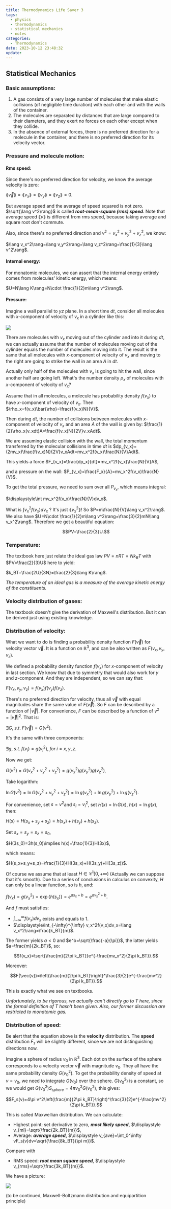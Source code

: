 ```yaml
---
title: Thermodynamics Life Saver 3
tags:
  - physics
  - thermodynamics
  - statistical mechanics
  - notes
categories:
  - Thermodynamics
date: 2023-10-12 23:48:32
update:
---
```



## Statistical Mechanics

### Basic assumptions:

1. A gas consists of a very large number of molecules that make elastic collisions (of negligible time duration) with each other and with the walls of the container.
2. The molecules are separated by distances that are large compared to their diameters, and they exert no forces on each other except when they collide.
3. In the absence of external forces, there is no preferred direction for a molecule in the container, and there is no preferred direction for its velocity vector.

<!-- more -->

### Pressure and molecule motion:

#### Rms speed:

Since there's no preferred direction for velocity, we know the average velocity is zero:

$\lang \vec{v}\rang=\lang v_x\rang=\lang v_y\rang=\lang v_z\rang=0$.

But average speed and the average of speed squared is not zero. $\sqrt{\lang v^2\rang}$ is called ***root-mean-square (rms) speed***. Note that average speed $\lang v\rang$ is different from rms speed, because taking average and square root don't commute.

Also, since there's no preferred direction and $v^2=v_x^2+v_y^2+v_z^2$, we know:

$\lang v_x^2\rang=\lang v_y^2\rang=\lang v_z^2\rang=\frac{1}{3}\lang v^2\rang$.

#### Internal energy:

For monatomic molecules, we can assert that the internal energy entirely comes from molecules' kinetic energy, which means:

$U=N\lang K\rang=N\cdot \frac{1}{2}m\lang v^2\rang$.

#### Pressure:

Imagine a wall parallel to $yz$ plane. In a short time $dt$, consider all molecules with $x$-component of velocity of  $v_x$ in a cylinder like this:

![](/blog/images/phytherm3img1.jpg)

There are molecules with $v_x$ moving out of the cylinder and into it during $dt$, we can actually assume that the number of molecules moving out of the cylinder equals the number of molecules moving into it. The result is the same that all molecules with $x$-component of velocity of  $v_x$ and moving to the right are going to strike the wall in an area $A$ in $dt$.

Actually only half of the molecules with $v_x$ is going to hit the wall, since another half are going left. What's the number density $\rho_x$ of molecules with $x$-component of velocity of  $v_x$? 

Assume that in all molecules, a molecule has probability density $f(v_x)$ to have $x$-component of velocity of  $v_x$. Then $\rho_x=f(v_x)\bar{\rho}=\frac{f(v_x)N}{V}$.

Then during $dt$, the number of collisions between molecules with $x$-component of velocity of  $v_x$ and an area $A$ of the wall is given by: $\frac{1}{2}\rho_x(v_xdt)A=\frac{f(v_x)N}{2V}v_xAdt$.

We are assuming elastic collision with the wall, the total momentum transferred by the molecular collisions in time $dt$ is $dp_{v_x}=(2mv_x)\frac{f(v_x)N}{2V}v_xAdt=mv_x^2f(v_x)\frac{N}{V}Adt$.

This yields a force $F_{v_x}=\frac{dp_x}{dt}=mv_x^2f(v_x)\frac{N}{V}A$, 

and a pressure on the wall: $P_{v_x}=\frac{F_x}{A}=mv_x^2f(v_x)\frac{N}{V}$.

To get the total pressure, we need to sum over all $P_{v_x}$, which means integral:

 $\displaystyle\int mv_x^2f(v_x)\frac{N}{V}dv_x$.

What is $\displaystyle\int v_x^2f(v_x)dv_x$ ? It's just $\lang v_x^2\rang$! So $P=m\frac{N}{V}\lang v_x^2\rang$. We also have $U=N\cdot \frac{1}{2}m\lang v^2\rang=\frac{3}{2}mN\lang v_x^2\rang$. Therefore we get a beautiful equation:

$$PV=\frac{2}{3}U.$$

### Temperature:

The textbook here just relate the ideal gas law $PV=nRT=Nk_BT$ with $PV=\frac{2}{3}U$ here to yield:

$k_BT=\frac{2U}{3N}=\frac{2}{3}\lang K\rang$.

*The temperature of an ideal gas is a measure of the average kinetic energy of the constituents.*

### Velocity distribution of gases:

The textbook doesn't give the derivation of Maxwell's distribution. But it can be derived just using existing knowledge.

### Distribution of velocity:

What we want to do is finding a probability density function $F(\vec{v})$ for velocity vector $\vec{v}$. It is a function on $\mathbb{R}^3$, and can be also written as $F(v_x,v_y,v_z)$.

We defined a probability density function $f(v_x)$ for $x$-component of velocity in last section. We know that due to symmetry that would also work for $y$ and $z$-component. And they are independent, so we can say that:

$F(v_x,v_y,v_z)=f(v_x)f(v_y)f(v_z)$.

There's no preferred direction for velocity, thus all $\vec{v}$ with equal magnitudes share the same value of $F(\vec{v})$. So $F$ can be described by a function of $|\vec{v}|$. For convenience, $F$ can be described by a function of $v^2=|\vec{v}|^2$. That is:

$\exists G,\;s.t.\;F(\vec{v})=G(v^2)$. 

It's the same with three components:

$\exists g,\;s.t.\; f(v_i)=g(v_i^2),\;for\;i=x,y,z$.

Now we get:

$G(v^2)=G(v_x^2+v_y^2+v_z^2)=g(v_x^2)g(v_y^2)g(v_z^2)$.

Take logarithm:

$\ln G(v^2)=\ln G(v_x^2+v_y^2+v_z^2)=\ln g(v_x^2)+\ln g(v_y^2)+\ln g(v_z^2)$.

For convenience, set $s=v^2$and $s_i=v_i^2$, set $H(x)=\ln G(x)$, $h(x)=\ln g(x)$, then:

$H(s)=H(s_x+s_y+s_z)=h(s_x)+h(s_y)+h(s_z)$.

Set $s_x=s_y=s_z=s_0$,

$H(3s_0)=3h(s_0)\implies h(x)=\frac{1}{3}H(3x)$,

which means:

$H(s_x+s_y+s_z)=\frac{1}{3}(H(3s_x)+H(3s_y)+H(3s_z))$.

Of course we assume that at least $H\in \mathscr{C}^1[0,+\infty)$ (Actually we can suppose that it's smooth). Due to a series of conclusions in calculus on convexity, $H$ can only be a linear function, so is $h$, and:

$f(v_x)=g(v_x^2)=\exp\{h(s_x)\}=e^{as_x+b}=e^{av_x^2+b}$.

And $f$ must satisfies:

- $\displaystyle\int_{-\infty}^{\infty} f(v_x)dv_x$ exists and equals to $1$.
- $\displaystyle\int_{-\infty}^{\infty} v_x^2f(v_x)dv_x=\lang v_x^2\rang=\frac{k_BT}{m}$.

The former yields $a<0$ and $e^b=\sqrt{\frac{-a}{\pi}}$, the latter yields $a=\frac{m}{2k_BT}$, so:

$$f(v_x)=\sqrt{\frac{m}{2\pi k_BT}}e^{-\frac{mv_x^2}{2\pi k_BT}}.$$

Moreover:

$$F(\vec{v})=\left(\frac{m}{2\pi k_BT}\right)^\frac{3}{2}e^{-\frac{mv^2}{2\pi k_BT}}.$$

This is exactly what we see on textbooks.

*Unfortunately, to be rigorous, we actually can't directly go to $T$ here, since the formal definition of $T$ hasn't been given. Also, our former discussion are restricted to monatomic gas.*

### Distribution of speed:

Be alert that the equation above is the **velocity** distribution. The **speed** distribution $F_s$ will be slightly different, since we are not distinguishing directions now.

Imagine a sphere of radius $v_0$ in $\mathbb{R}^3$. Each dot on the surface of the sphere corresponds to a velocity vector $\vec{v}$ with magnitude $v_0$. They all have the same probability density $G(v_0^2)$. To get the probability density of speed at $v=v_0$, we need to integrate $G(v_0)$ over the sphere. $G(v_0^2)$ is a constant, so we would get $G(v_0^2)S_{sphere}=4\pi v_0^2G(v_0^2)$, this gives:

$$F_s(v)=4\pi v^2\left(\frac{m}{2\pi k_BT}\right)^\frac{3}{2}e^{-\frac{mv^2}{2\pi k_BT}}.$$

This is called Maxwellian distribution. We can calculate:

- Highest point: set derivative to zero, ***most likely speed*,** $\displaystyle v_{ml}=\sqrt{\frac{2k_BT}{m}}$,
- Average: ***average speed*,** $\displaystyle v_{ave}=\int_0^\infty vF_s(v)dv=\sqrt{\frac{8k_BT}{\pi m}}$.

Compare with 

- RMS speed: ***root mean square speed***, $\displaystyle v_{rms}=\sqrt{\frac{3k_BT}{m}}$.

We have a picture:

![](/blog/images/phytherm3img2.jpg)

(to be continued, Maxwell-Boltzmann distribution and equipartition principle)

